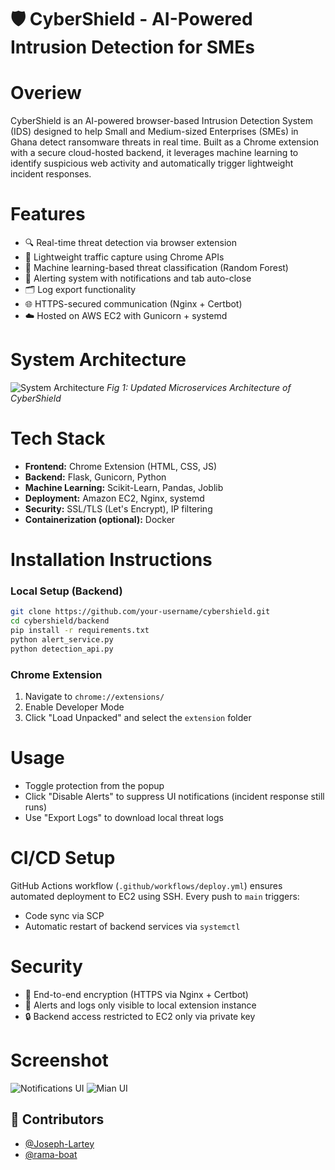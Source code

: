 # 🛡️ CyberShield - AI-Powered Intrusion Detection for SMEs

# Overiew 
CyberShield is an AI-powered browser-based Intrusion Detection System (IDS) designed to help Small and Medium-sized Enterprises (SMEs) in Ghana detect ransomware threats in real time. Built as a Chrome extension with a secure cloud-hosted backend, it leverages machine learning to identify suspicious web activity and automatically trigger lightweight incident responses.

# Features 

- 🔍 Real-time threat detection via browser extension
- 📡 Lightweight traffic capture using Chrome APIs
- 🧠 Machine learning-based threat classification (Random Forest)
- 🚨 Alerting system with notifications and tab auto-close
- 🗂️ Log export functionality
- 🌐 HTTPS-secured communication (Nginx + Certbot)
- ☁️ Hosted on AWS EC2 with Gunicorn + systemd

# System Architecture
![System Architecture](assets/architecture.png)
*Fig 1: Updated Microservices Architecture of CyberShield*

# Tech Stack 
- **Frontend:** Chrome Extension (HTML, CSS, JS)
- **Backend:** Flask, Gunicorn, Python
- **Machine Learning:** Scikit-Learn, Pandas, Joblib
- **Deployment:** Amazon EC2, Nginx, systemd
- **Security:** SSL/TLS (Let's Encrypt), IP filtering
- **Containerization (optional):** Docker

# Installation Instructions
### Local Setup (Backend)
```bash
git clone https://github.com/your-username/cybershield.git
cd cybershield/backend
pip install -r requirements.txt
python alert_service.py
python detection_api.py
```

### Chrome Extension
1. Navigate to `chrome://extensions/`
2. Enable Developer Mode
3. Click "Load Unpacked" and select the `extension` folder

# Usage
- Toggle protection from the popup
- Click "Disable Alerts" to suppress UI notifications (incident response still runs)
- Use "Export Logs" to download local threat logs

# CI/CD Setup
GitHub Actions workflow (`.github/workflows/deploy.yml`) ensures automated deployment to EC2 using SSH. Every push to `main` triggers:
- Code sync via SCP
- Automatic restart of backend services via `systemctl`

# Security

- 🔐 End-to-end encryption (HTTPS via Nginx + Certbot)
- 🔐 Alerts and logs only visible to local extension instance
- 🔒 Backend access restricted to EC2 only via private key

# Screenshot
![Notifications UI](assets/notify.png)
![Mian UI](assets/UI.png)

## 👥 Contributors

- [@Joseph-Lartey](https://github.com/Joseph-Lartey)
- [@rama-boat](https://github.com/rama-boat)


